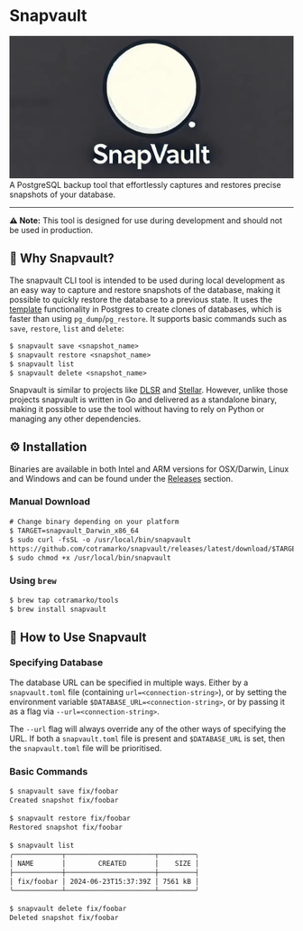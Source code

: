 # Snapvault 
![snapvault](snapvault.webp)
A PostgreSQL backup tool that effortlessly captures and restores precise snapshots of your database.
___
**⚠️ Note:** This tool is designed for use during development and should not be used in production.
## 📸 Why Snapvault?
The snapvault CLI tool is intended to be used during local development as an easy way to capture and restore snapshots of the database, making it possible to quickly restore the database to a previous state. It uses the [template](https://www.postgresql.org/docs/current/manage-ag-templatedbs.html) functionality in Postgres to create clones of databases, which is faster than using `pg_dump`/`pg_restore`. It supports basic commands such as `save`, `restore`, `list` and `delete`:

```shell
$ snapvault save <snapshot_name> 
$ snapvault restore <snapshot_name>
$ snapvault list
$ snapvault delete <snapshot_name>
```

Snapvault is similar to projects like [DLSR](https://github.com/mixxorz/DSLR) and [Stellar](https://github.com/fastmonkeys/stellar). However, unlike those projects snapvault is written in Go and delivered as a standalone binary, making it possible to use the tool without having to rely on Python or managing any other dependencies. 

## ⚙️ Installation
Binaries are available in both Intel and ARM versions for OSX/Darwin, Linux and Windows and can be found under the [Releases](https://github.com/cotramarko/snapvault/releases) section.

### Manual Download
```shell
# Change binary depending on your platform
$ TARGET=snapvault_Darwin_x86_64
$ sudo curl -fsSL -o /usr/local/bin/snapvault https://github.com/cotramarko/snapvault/releases/latest/download/$TARGET
$ sudo chmod +x /usr/local/bin/snapvault
```
### Using `brew`
```shell
$ brew tap cotramarko/tools
$ brew install snapvault
```

## 🔧 How to Use Snapvault

### Specifying Database
The database URL can be specified in multiple ways. Either by a `snapvault.toml` file
(containing `url=<connection-string>`), or by setting the environment variable
`$DATABASE_URL=<connection-string>`, or by passing it as a flag via `--url=<connection-string>`.

The `--url` flag will always override any of the other ways of specifying the URL. If both a
`snapvault.toml` file is present and `$DATABASE_URL` is set, then the `snapvault.toml` file will be prioritised.

### Basic Commands
```shell
$ snapvault save fix/foobar
Created snapshot fix/foobar

$ snapvault restore fix/foobar
Restored snapshot fix/foobar

$ snapvault list
╭────────────┬──────────────────────┬─────────╮
│ NAME       │        CREATED       │    SIZE │
├────────────┼──────────────────────┼─────────┤
│ fix/foobar │ 2024-06-23T15:37:39Z │ 7561 kB │
╰────────────┴──────────────────────┴─────────╯

$ snapvault delete fix/foobar
Deleted snapshot fix/foobar
```
